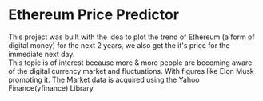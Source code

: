 # Ethereum Price Predictor
This project was built with the idea to plot the trend of Ethereum (a form of digital money) for the next 2 years, we also get the it's price for the immediate next day.  
This topic is of interest because more & more people are becoming aware of the digital currency market and fluctuations. With figures like Elon Musk promoting it.
The Market data is acquired using the Yahoo Finance(yfinance) Library.
